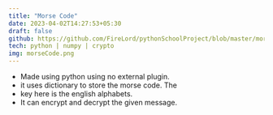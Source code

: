```yaml
---
title: "Morse Code"
date: 2023-04-02T14:27:53+05:30
draft: false
github: https://github.com/FireLord/pythonSchoolProject/blob/master/morseCode.py
tech: python | numpy | crypto
img: morseCode.png
---
```

- Made using python using no external plugin.
- it uses dictionary to store the morse code. The
- key here is the english alphabets.
- It can encrypt and decrypt the given message.
